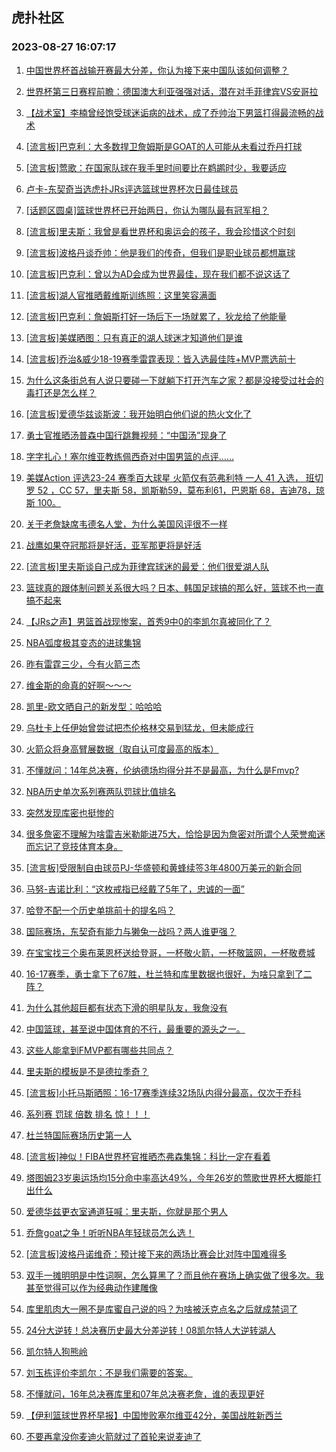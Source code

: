 ## 虎扑社区 
### 2023-08-27 16:07:17

1. [中国世界杯首战输开赛最大分差，你认为接下来中国队该如何调整？](https://bbs.hupu.com/61849774.html)

2. [世界杯第三日赛程前瞻：德国澳大利亚强强对话，潜在对手菲律宾VS安哥拉](https://bbs.hupu.com/61848977.html)

3. [【战术室】李楠曾经饱受球迷诟病的战术，成了乔帅治下男篮打得最流畅的战术](https://bbs.hupu.com/61848432.html)

4. [[流言板]巴克利：大多数捍卫詹姆斯是GOAT的人可能从未看过乔丹打球](https://bbs.hupu.com/61848056.html)

5. [[流言板]莺歌：在国家队球在我手里时间要比在鹈鹕时少，我要适应](https://bbs.hupu.com/61848282.html)

6. [卢卡-东契奇当选虎扑JRs评选篮球世界杯次日最佳球员](https://bbs.hupu.com/61848038.html)

7. [[话题区圆桌]篮球世界杯已开始两日，你认为哪队最有冠军相？](https://bbs.hupu.com/61850913.html)

8. [[流言板]里夫斯：我曾是看世界杯和奥运会的孩子，我会珍惜这个时刻](https://bbs.hupu.com/61849837.html)

9. [[流言板]波格丹谈乔帅：他是我们的传奇，但我们是职业球员都想赢球](https://bbs.hupu.com/61850725.html)

10. [[流言板]巴克利：曾以为AD会成为世界最佳，现在我们都不说这话了](https://bbs.hupu.com/61848865.html)

11. [[流言板]湖人官推晒戴维斯训练照：这里笑容满面](https://bbs.hupu.com/61847553.html)

12. [[流言板]巴克利：詹姆斯打好一场后下一场就累了，狄龙给了他能量](https://bbs.hupu.com/61848642.html)

13. [[流言板]美媒晒图：只有真正的湖人球迷才知道他们是谁](https://bbs.hupu.com/61849552.html)

14. [[流言板]乔治&威少18-19赛季雷霆表现：皆入选最佳阵+MVP票选前十](https://bbs.hupu.com/61849465.html)

15. [为什么这条街总有人说只要碰一下就躺下打开汽车之家？都是没接受过社会的毒打还是怎么样？](https://bbs.hupu.com/61848527.html)

16. [[流言板]爱德华兹谈斯波：我开始明白他们说的热火文化了](https://bbs.hupu.com/61848185.html)

17. [勇士官推晒汤普森中国行跳舞视频：“中国汤”现身了](https://bbs.hupu.com/61850117.html)

18. [字字扎心！塞尔维亚教练佩西奇对中国男篮的点评……](https://bbs.hupu.com/61848832.html)

19. [美媒Action 评选23-24 赛季百大球星 火箭仅有范弗利特 一人 41 入选， 班切罗 52 ，CC 57，里夫斯 58，凯斯勒59，莫布利61，巴恩斯 68，吉迪78，琼斯 100。](https://bbs.hupu.com/61850532.html)

20. [关于老詹缺席韦德名人堂，为什么美国风评很不一样](https://bbs.hupu.com/61850806.html)

21. [战鹰如果夺冠那将是好活，亚军那更将是好活](https://bbs.hupu.com/61851185.html)

22. [[流言板]里夫斯谈自己成为菲律宾球迷的最爱：他们很爱湖人队](https://bbs.hupu.com/61847549.html)

23. [篮球真的跟体制问题关系很大吗？日本、韩国足球搞的那么好，篮球不也一直搞不起来](https://bbs.hupu.com/61850280.html)

24. [【JRs之声】男篮首战现惨案，首秀9中0的李凯尔真被同化了？](https://bbs.hupu.com/61846590.html)

25. [NBA弧度极其变态的进球集锦](https://bbs.hupu.com/61851126.html)

26. [昨有雷霆三少，今有火箭三杰](https://bbs.hupu.com/61849016.html)

27. [维金斯的命真的好啊～～～](https://bbs.hupu.com/61851292.html)

28. [凯里-欧文晒自己的新发型：哈哈哈](https://bbs.hupu.com/61848139.html)

29. [乌杜卡上任伊始曾尝试把杰伦格林交易到猛龙，但未能成行](https://bbs.hupu.com/61851445.html)

30. [火箭众将身高臂展数据（取自认可度最高的版本）](https://bbs.hupu.com/61851356.html)

31. [不懂就问：14年总决赛，伦纳德场均得分并不是最高，为什么是Fmvp?](https://bbs.hupu.com/61852460.html)

32. [NBA历史单次系列赛两队罚球比值排名](https://bbs.hupu.com/61852258.html)

33. [突然发现库密也挺惨的](https://bbs.hupu.com/61851187.html)

34. [很多詹密不理解为啥雷吉米勒能进75大，恰恰是因为詹密对所谓个人荣誉痴迷而忘记了竞技体育本身。](https://bbs.hupu.com/61850635.html)

35. [[流言板]受限制自由球员PJ-华盛顿和黄蜂续签3年4800万美元的新合同](https://bbs.hupu.com/61845959.html)

36. [马努-吉诺比利：“这枚戒指已经戴了5年了，忠诚的一面”](https://bbs.hupu.com/61852203.html)

37. [哈登不配一个历史单挑前十的提名吗？](https://bbs.hupu.com/61851891.html)

38. [国际赛场，东契奇有能力与獭兔一战吗？两人谁更强？](https://bbs.hupu.com/61852205.html)

39. [在宝宝找三个奥布莱恩杯送给登哥，一杯敬火箭，一杯敬篮网，一杯敬费城](https://bbs.hupu.com/61852317.html)

40. [16-17赛季，勇士拿下了67胜，杜兰特和库里数据也很好，为啥只拿到了二阵？](https://bbs.hupu.com/61852408.html)

41. [为什么其他超巨都有状态下滑的明星队友，我詹没有](https://bbs.hupu.com/61852299.html)

42. [中国篮球，甚至说中国体育的不行，最重要的源头之一。](https://bbs.hupu.com/61852382.html)

43. [这些人能拿到FMVP都有哪些共同点？](https://bbs.hupu.com/61850365.html)

44. [里夫斯的模板是不是德拉季奇？](https://bbs.hupu.com/61850990.html)

45. [[流言板]小托马斯晒照：16-17赛季连续32场队内得分最高，仅次于乔科](https://bbs.hupu.com/61849549.html)

46. [系列赛 罚球 倍数 排名 惊！！！](https://bbs.hupu.com/61851955.html)

47. [杜兰特国际赛场历史第一人](https://bbs.hupu.com/61851604.html)

48. [[流言板]神似！FIBA世界杯官推晒杰弗森集锦：科比一定在看着](https://bbs.hupu.com/61845582.html)

49. [塔图姆23岁奥运场均15分命中率高达49%，今年26岁的莺歌世界杯大概能打出什么](https://bbs.hupu.com/61852125.html)

50. [爱德华兹更衣室通道狂喊：里夫斯，你就是那个男人](https://bbs.hupu.com/61845543.html)

51. [乔詹goat之争！听听NBA年轻球员怎么选！](https://bbs.hupu.com/61851679.html)

52. [[流言板]波格丹诺维奇：预计接下来的两场比赛会比对阵中国难得多](https://bbs.hupu.com/61843763.html)

53. [双手一摊明明是中性词啊，怎么算黑了？而且他在赛场上确实做了很多次。我甚至觉得可以作为经典动作建雕像](https://bbs.hupu.com/61851057.html)

54. [库里肌肉大一圈不是库蜜自己说的吗？为啥被沃克点名之后就成禁词了](https://bbs.hupu.com/61850363.html)

55. [24分大逆转！总决赛历史最大分差逆转！08凯尔特人大逆转湖人](https://bbs.hupu.com/61851865.html)

56. [凯尔特人狗熊岭](https://bbs.hupu.com/61851700.html)

57. [刘玉栋评价李凯尔：不是我们需要的答案。](https://bbs.hupu.com/61851503.html)

58. [不懂就问，16年总决赛库里和07年总决赛老詹，谁的表现更好](https://bbs.hupu.com/61851397.html)

59. [【伊利篮球世界杯早报】中国惨败塞尔维亚42分，美国战胜新西兰](https://bbs.hupu.com/61845242.html)

60. [不要再拿没你麦迪火箭就过了首轮来说麦迪了](https://bbs.hupu.com/61849325.html)

